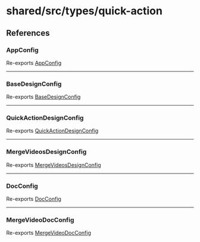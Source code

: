 # shared/src/types/quick-action

## References

### AppConfig

Re-exports [AppConfig](AppConfig.types/interfaces/app-config.md)

<hr />

### BaseDesignConfig

Re-exports [BaseDesignConfig](DesignConfig.types/interfaces/base-design-config.md)

<hr />

### QuickActionDesignConfig

Re-exports [QuickActionDesignConfig](DesignConfig.types/interfaces/quick-action-design-config.md)

<hr />

### MergeVideosDesignConfig

Re-exports [MergeVideosDesignConfig](DesignConfig.types/interfaces/merge-videos-design-config.md)

<hr />

### DocConfig

Re-exports [DocConfig](DocConfig.types/interfaces/doc-config.md)

<hr />

### MergeVideoDocConfig

Re-exports [MergeVideoDocConfig](DocConfig.types/interfaces/merge-video-doc-config.md)
